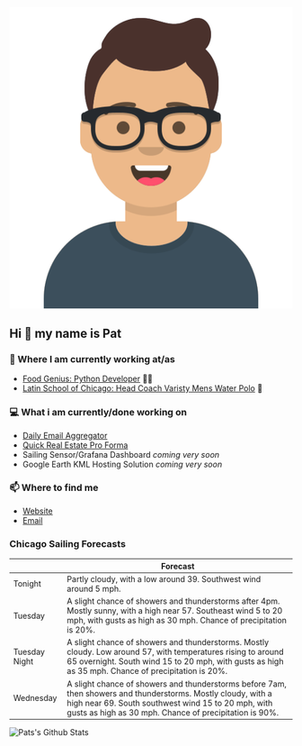 [![Social banner for p-j-falconer](https://raw.githubusercontent.com/P-J-FALCONER/P-J-FALCONER/master/assets/avataaars.svg)](https://patfalconer.com/)
## Hi :wave: my name is Pat

### 💼 Where I am currently working at/as
- [Food Genius: Python Developer](https://getfoodgenius.com/) 🍔🐍
- [Latin School of Chicago: Head Coach Varisty Mens Water Polo](https://www.latinschool.org/) 🤽


### 💻 What i am currently/done working on
 - [Daily Email Aggregator](https://github.com/P-J-FALCONER/dott_daily_mail)
 - [Quick Real Estate Pro Forma](https://github.com/P-J-FALCONER/henry)
 - Sailing Sensor/Grafana Dashboard *coming very soon*
 - Google Earth KML Hosting Solution *coming very soon*

### 📫 Where to find me
 - [Website](https://patfalconer.com/)
 - [Email](mailto:patrick.j.falconer@gmail.com)


### Chicago Sailing Forecasts
|   | Forecast  |
|---|---|
| Tonight | Partly cloudy, with a low around 39. Southwest wind around 5 mph. |
| Tuesday | A slight chance of showers and thunderstorms after 4pm. Mostly sunny, with a high near 57. Southeast wind 5 to 20 mph, with gusts as high as 30 mph. Chance of precipitation is 20%. |
| Tuesday Night | A slight chance of showers and thunderstorms. Mostly cloudy. Low around 57, with temperatures rising to around 65 overnight. South wind 15 to 20 mph, with gusts as high as 35 mph. Chance of precipitation is 20%. |
| Wednesday | A slight chance of showers and thunderstorms before 7am, then showers and thunderstorms. Mostly cloudy, with a high near 69. South southwest wind 15 to 20 mph, with gusts as high as 30 mph. Chance of precipitation is 90%. |

![Pats's Github Stats](https://github-readme-stats.vercel.app/api?username=p-j-falconer&show_icons=true&theme=radical)
